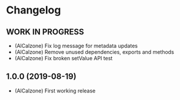 # Changelog
<!--
	Placeholder for next release:
	## 1.0.1 (2019-08-20)
-->

## __WORK IN PROGRESS__
* (AlCalzone) Fix log message for metadata updates
* (AlCalzone) Remove unused dependencies, exports and methods
* (AlCalzone) Fix broken setValue API test

## 1.0.0 (2019-08-19)
* (AlCalzone) First working release
